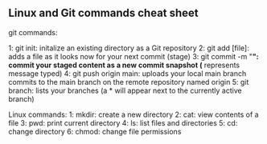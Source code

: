 Linux and Git commands cheat sheet
-------------------------------------------------

git commands:

1: git init: initalize an existing directory as a Git repository
2: git add [file]: adds a file as it looks now for your next commit (stage)
3: git commit -m "__": commit your staged content as a new commit snapshot (__ represents message typed)
4: git push origin main: uploads your local main branch commits to the main branch on the remote repository named origin
5: git branch: lists your branches (a * will appear next to the currently active branch)


Linux commands:
1: mkdir: create a new directory
2: cat: view contents of a file
3: pwd: print current directory
4: ls: list files and directories
5: cd: change directory
6: chmod: change file permissions

